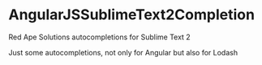 AngularJSSublimeText2Completion
===============================

Red Ape Solutions autocompletions for Sublime Text 2

Just some autocompletions, not only for Angular but also for Lodash
